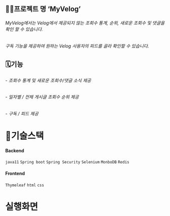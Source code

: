 ## 👩‍💻프로젝트 명 ‘MyVelog’

  ###### MyVelog에서는 Velog에서 제공되지 않는 조회수 통계, 순위, 새로운 조회수 및 댓글을 확인 할 수 있습니다.
  
  ###### 구독 기능을 제공하여 원하는 Velog 사용자의 피드를 골라 확인할 수 있습니다.
    
    
## 🗓기능  
  
  ###### - 조회수 통계 및 새로운 조회수/댓글 소식 제공
  ###### - 일자별 / 전체 게시글 조회수 순위 제공
  ###### - 구독 / 피드 제공

# 🔧기술스택

#### Backend
`java11` `Spring boot` `Spring Security` `Selenium`
`MonboDB` `Redis`

#### Frontend
`Thymeleaf` `html` `css`

# 실행화면
